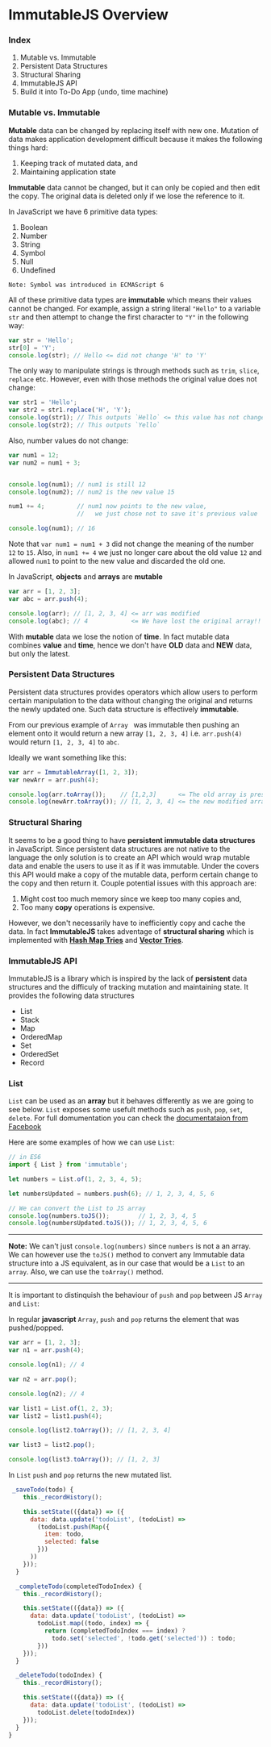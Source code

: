 # ImmutableJS Overview

### Index
  1. Mutable vs. Immutable
  2. Persistent Data Structures
  3. Structural Sharing
  4. ImmutableJS API
  5. Build it into To-Do App (undo, time machine)

### Mutable vs. Immutable

**Mutable** data can be changed by replacing itself with new one. Mutation of data makes application development difficult because it makes the following things hard:

1. Keeping track of mutated data, and
2. Maintaining application state

**Immutable** data cannot be changed, but it can only be copied and then edit the copy. The original data is deleted only if we lose the reference to it.

In JavaScript we have 6 primitive data types:

  1. Boolean
  2. Number
  3. String
  4. Symbol
  5. Null
  6. Undefined

```
Note: Symbol was introduced in ECMAScript 6
```

All of these primitive data types are **immutable** which means their values cannot be changed. For example, assign a string literal ` "Hello" ` to a variable ` str ` and then attempt to change the first character to ` "Y" ` in the following way:

```javascript
var str = 'Hello';
str[0] = 'Y';
console.log(str); // Hello <= did not change 'H' to 'Y'
```

The only way to manipulate strings is through methods such as ` trim `, ` slice `, ` replace ` etc. However, even with those methods the original value does not change:

```javascript
var str1 = 'Hello';
var str2 = str1.replace('H', 'Y');
console.log(str1); // This outputs `Hello` <= this value has not changed
console.log(str2); // This outputs `Yello`
```

Also, number values do not change:
```javascript
var num1 = 12;
var num2 = num1 + 3;


console.log(num1); // num1 is still 12
console.log(num2); // num2 is the new value 15

num1 += 4;         // num1 now points to the new value,
                   //   we just chose not to save it's previous value

console.log(num1); // 16
```

Note that `var num1 = num1 + 3` did not change the meaning of the number `12` to `15`.
Also, in `num1 += 4` we just no longer care about the old value `12` and allowed `num1` to point to the new value and discarded the old one.

In JavaScript, **objects** and **arrays** are **mutable**

```javascript
var arr = [1, 2, 3];
var abc = arr.push(4);

console.log(arr); // [1, 2, 3, 4] <= arr was modified
console.log(abc); // 4            <= We have lost the original array!!
```

With **mutable** data we lose the notion of **time**. In fact mutable data combines **value** and **time**, hence we don't have **OLD** data and **NEW** data, but only the latest.

### Persistent Data Structures

Persistent data structures provides operators which allow users to perform certain manipulation to the data without changing the original and returns the newly updated one. Such data structure is effectively **immutable**.

From our previous example of `Array ` was immutable then pushing an element onto it would return a new array `[1, 2, 3, 4]` i.e. `arr.push(4)` would return `[1, 2, 3, 4]` to `abc`.

Ideally we want something like this:
```javascript
var arr = ImmutableArray([1, 2, 3]);
var newArr = arr.push(4);

console.log(arr.toArray());    // [1,2,3]      <= The old array is preserved
console.log(newArr.toArray()); // [1, 2, 3, 4] <= the new modified array
```

### Structural Sharing

It seems to be a good thing to have **persistent immutable data structures** in JavaScript. Since persistent data structures are not native to the language the only solution is to create an API which would wrap mutable data and enable the users to use it as if it was immutable. Under the covers this API would make a copy of the mutable data, perform certain change to the copy and then return it.
Couple potential issues with this approach are:

1. Might cost too much memory since we keep too many copies and,
2. Too many **copy** operations is expensive.

However, we don't necessarily have to inefficiently copy and cache the data.
In fact **ImmutableJS** takes adventage of **structural sharing** which is implemented with **[Hash Map Tries](https://en.wikipedia.org/wiki/Hash_array_mapped_trie)** and **[Vector Tries](http://hypirion.com/musings/understanding-persistent-vector-pt-1)**.

### ImmutableJS API
ImmutableJS is a library which is inspired by the lack of **persistent** data structures and the difficuly of tracking mutation and maintaining state.
It provides the following data structures

- List
- Stack
- Map
- OrderedMap
- Set
- OrderedSet
- Record

### List
`List` can be used as an **array** but it behaves differently as we are going to see below. `List` exposes some usefult methods such as `push`, `pop`, `set`, `delete`. For full domumentation you can check the [documentataion from Facebook](https://facebook.github.io/immutable-js/docs/#/List)

Here are some examples of how we can use `List`:
```js
// in ES6
import { List } from 'immutable';

let numbers = List.of(1, 2, 3, 4, 5);

let numbersUpdated = numbers.push(6); // 1, 2, 3, 4, 5, 6

// We can convert the List to JS array
console.log(numbers.toJS());        // 1, 2, 3, 4, 5
console.log(numbersUpdated.toJS()); // 1, 2, 3, 4, 5, 6
```
---
**Note:** We can't just `console.log(numbers)` since `numbers` is not a an array. We can however use the `toJS()` method to convert any Immutable data structure into a JS equivalent, as in our case that would be a `List` to an `array`. Also, we can use the `toArray()` method.

---

It is important to distinquish the behaviour of `push` and `pop` between JS `Array` and `List`:

In regular **javascript** `Array`, `push` and `pop` returns the element that was pushed/popped.
```js
var arr = [1, 2, 3];
var n1 = arr.push(4);

console.log(n1); // 4

var n2 = arr.pop();

console.log(n2); // 4
```

```js
var list1 = List.of(1, 2, 3);
var list2 = list1.push(4);

console.log(list2.toArray()); // [1, 2, 3, 4]

var list3 = list2.pop();

console.log(list3.toArray()); // [1, 2, 3]
```

In `List` `push` and `pop` returns the new mutated list.
```js
 _saveTodo(todo) {
    this._recordHistory();

    this.setState(({data}) => ({
      data: data.update('todoList', (todoList) =>
        (todoList.push(Map({
          item: todo,
          selected: false
        }))
      ))
    }));
  }

  _completeTodo(completedTodoIndex) {
    this._recordHistory();

    this.setState(({data}) => ({
      data: data.update('todoList', (todoList) =>
        todoList.map((todo, index) => {
          return (completedTodoIndex === index) ?
            todo.set('selected', !todo.get('selected')) : todo;
        }))
    }));
  }

  _deleteTodo(todoIndex) {
    this._recordHistory();

    this.setState(({data}) => ({
      data: data.update('todoList', (todoList) =>
        todoList.delete(todoIndex))
    }));
  }
}
```
